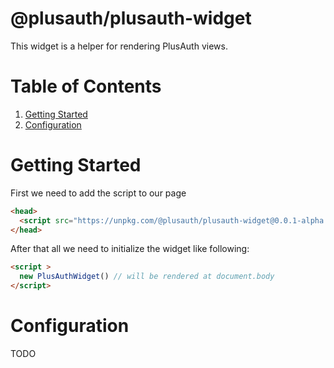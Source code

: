 # @plusauth/plusauth-widget
This widget is a helper for rendering PlusAuth views.

# Table of Contents
1. [Getting Started](#getting-started)
2. [Configuration](#configuration)

# Getting Started
First we need to add the script to our page
```html
<head>
  <script src="https://unpkg.com/@plusauth/plusauth-widget@0.0.1-alpha.2/dist/plusauth-widget.min.js" type="application/javascript"></script>
</head>
```
After that all we need to initialize the widget like following:
```html
<script >
  new PlusAuthWidget() // will be rendered at document.body
</script>
```

# Configuration
TODO
